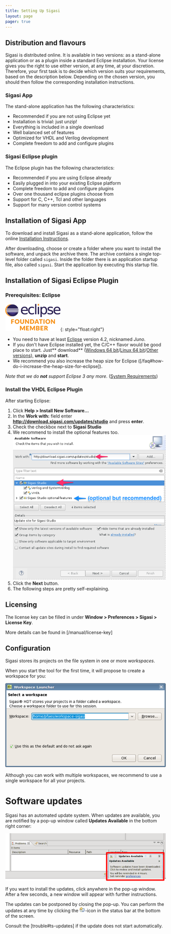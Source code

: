 ```yaml
---
title: Setting Up Sigasi
layout: page 
pager: true
---
```


Distribution and flavours
-------------------------

Sigasi is distributed online. It is available in two versions: as a
stand-alone application or as a plugin inside a standard Eclipse
installation. Your license gives you the right to use either version, at
any time, at your discretion. Therefore, your first task is to decide
which version suits your requirements, based on the description below.
Depending on the chosen version, you should then follow the
corresponding installation instructions.

### Sigasi App

The stand-alone application has the following characteristics:

-   Recommended if you are not using Eclipse yet
-   Installation is trivial: just unzip!
-   Everything is included in a single download
-   Well balanced set of features
-   Optimized for VHDL and Verilog development
-   Complete freedom to add and configure plugins

### Sigasi Eclipse plugin

The Eclipse plugin has the following characteristics:

-   Recommended if you are using Eclipse already
-   Easily plugged in into your existing Eclipse platform
-   Complete freedom to add and configure plugins
-   Over one thousand eclipse plugins choose from
-   Support for C, C++, Tcl and other languages
-   Support for many version control systems

Installation of Sigasi App
--------------------------

To download and install Sigasi as a stand-alone application, follow the
online [Installation
Instructions](http://www.sigasi.com/download).

After downloading, choose or create a folder where you want to install
the software, and unpack the archive there. The archive contains a
single top-level folder called `sigasi`. Inside the folder there is an
application startup file, also called `sigasi`. Start the application by
executing this startup file.

Installation of Sigasi Eclipse Plugin
-------------------------------------

### Prerequisites: Eclipse

![Eclipse Foundation member](images/eclipse_foundationmember.png){: style="float:right"}
* You need to have at least <a href="http://www.eclipse.org">Eclipse</a> version 4.2, nicknamed <em>Juno</em>.
* If you don't have Eclipse installed yet, the C/C++ flavor would be good place to start. Just** download** ([Windows 64 bit][latest-eclipse-cpp-windows64]/[Linux 64 bit][latest-eclipse-cpp-linux64]/[Other versions][latest-eclipse-cpp]), **unzip** and **start**.
* We recommend you also increase the heap size for Eclipse ([/faq#how-do-i-increase-the-heap-size-for-eclipse]).

_Note that we do **not** support Eclipse 3 any more._ ([System Requirements](/faq.html#what-are-the-system-requirements))

[latest-eclipse-cpp-windows64]: http://www.eclipse.org/downloads/download.php?file=/technology/epp/downloads/release/mars/1/eclipse-cpp-mars-1-win32-x86_64.zip
[latest-eclipse-cpp-linux64]: http://www.eclipse.org/downloads/download.php?file=/technology/epp/downloads/release/mars/1/eclipse-cpp-mars-1-linux-gtk-x86_64.tar.gz
[latest-eclipse-cpp]: http://www.eclipse.org/downloads/packages/eclipse-ide-cc-developers/mars1

### Install the VHDL Eclipse Plugin

After starting Eclipse:

1. Click **Help > Install New Software…**
2. In the **Work with:** field enter **http://download.sigasi.com/updates/studio** and press **enter**.
3. Check the checkbox next to **Sigasi Studio**
4. We recommend to install the optional features too.
   ![Install Sigasi plugin](images/setup-install-plugin.png)
5. Click the **Next** button.
6. The following steps are pretty self-explaining.

Licensing
---------

The license key can be filled in under **Window > Preferences > Sigasi > License Key**.

More details can be found in [/manual/license-key]

Configuration
-------------

Sigasi stores its projects on the file system in one or more
*workspaces*.

When you start the tool for the first time, it will propose to create a
workspace for you:

![Choose workspace](images/chooseworkspace2.png)

Although you can work with multiple workspaces, we recommend to use a
single workspace for all your projects.

Software updates
=================

Sigasi has an automated update system. When updates are available, you
are notified by a pop-up window called **Updates Available** in the
bottom right corner:

![Update](images/update.png)

If you want to install the updates, click anywhere in the pop-up window.
After a few seconds, a new window will appear with further instructions.

The updates can be postponed by closing the pop-up. You can perform the
updates at any time by clicking the
![Update icon](icons/updatesavailableicon.png)-icon in the status bar
at the bottom of the screen.

Consult the [trouble#ts-updates] if the update
does not start automatically.
